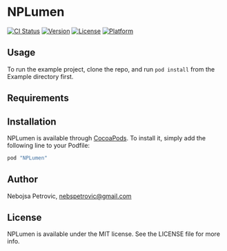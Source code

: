 # NPLumen

[![CI Status](http://img.shields.io/travis/nebspetrovic/NPLumen.svg?style=flat)](https://travis-ci.org/nebspetrovic/NPLumen)
[![Version](https://img.shields.io/cocoapods/v/NPLumen.svg?style=flat)](http://cocoapods.org/pods/NPLumen)
[![License](https://img.shields.io/cocoapods/l/NPLumen.svg?style=flat)](http://cocoapods.org/pods/NPLumen)
[![Platform](https://img.shields.io/cocoapods/p/NPLumen.svg?style=flat)](http://cocoapods.org/pods/NPLumen)

## Usage

To run the example project, clone the repo, and run `pod install` from the Example directory first.

## Requirements

## Installation

NPLumen is available through [CocoaPods](http://cocoapods.org). To install
it, simply add the following line to your Podfile:

```ruby
pod "NPLumen"
```

## Author

Nebojsa Petrovic, nebspetrovic@gmail.com

## License

NPLumen is available under the MIT license. See the LICENSE file for more info.
